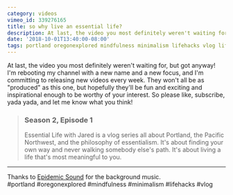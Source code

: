 ```yaml
---
category: videos
vimeo_id: 339276165
title: so why live an essential life?
description: At last, the video you most definitely weren't waiting for, but got anyway!
date: '2018-10-01T13:40:00-08:00'
tags: portland oregonexplored mindfulness minimalism lifehacks vlog lifehacks
---
```


At last, the video you most definitely weren't waiting for, but got anyway! I'm rebooting my channel with a new name and a new focus, and I'm committing to releasing new videos every week. They won't all be as "produced" as this one, but hopefully they'll be fun and exciting and inspirational enough to be worthy of your interest. So please like, subscribe, yada yada, and let me know what you think!

> ### Season 2, Episode 1
> 
> Essential Life with Jared is a vlog series all about Portland, the Pacific Northwest, and the philosophy of essentialism. It's about finding your own way and never walking somebody else's path. It's about living a life that's most meaningful to you.

----

Thanks to [Epidemic Sound](https://player.epidemicsound.com) for the background music.  
#portland #oregonexplored #mindfulness #minimalism #lifehacks #vlog